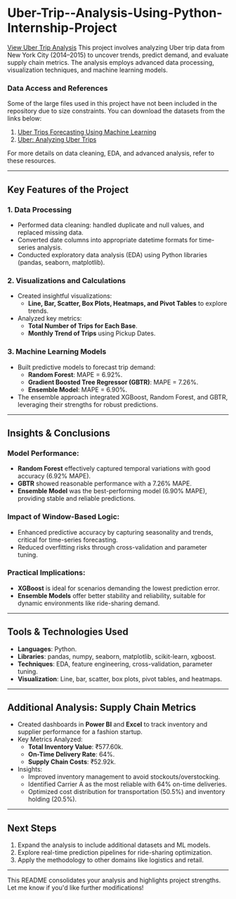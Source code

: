 # Uber-Trip--Analysis-Using-Python-Internship-Project


[View Uber Trip Analysis](https://nbviewer.jupyter.org/github/your-username/your-repo/blob/main/Uber%20Trip%20Analysis%20Using%20Python.html)
This project involves analyzing Uber trip data from New York City (2014–2015) to uncover trends, predict demand, and evaluate supply chain metrics. The analysis employs advanced data processing, visualization techniques, and machine learning models.

### Data Access and References  
Some of the large files used in this project have not been included in the repository due to size constraints. You can download the datasets from the links below:  

1. [Uber Trips Forecasting Using Machine Learning](https://www.kaggle.com/code/jbasurtod/uber-trips-forecasting-using-machine-learning/notebook)  
2. [Uber: Analyzing Uber Trips](https://www.kaggle.com/code/hillaryjude/uber-analyzing-uber-trips)  

For more details on data cleaning, EDA, and advanced analysis, refer to these resources.

---

## Key Features of the Project

### 1. Data Processing
- Performed data cleaning: handled duplicate and null values, and replaced missing data.
- Converted date columns into appropriate datetime formats for time-series analysis.
- Conducted exploratory data analysis (EDA) using Python libraries (pandas, seaborn, matplotlib).

### 2. Visualizations and Calculations
- Created insightful visualizations:
  - **Line, Bar, Scatter, Box Plots, Heatmaps, and Pivot Tables** to explore trends.
- Analyzed key metrics:
  - **Total Number of Trips for Each Base**.
  - **Monthly Trend of Trips** using Pickup Dates.

### 3. Machine Learning Models
- Built predictive models to forecast trip demand:
  - **Random Forest**: MAPE = 6.92%.
  - **Gradient Boosted Tree Regressor (GBTR)**: MAPE = 7.26%.
  - **Ensemble Model**: MAPE = 6.90%.
- The ensemble approach integrated XGBoost, Random Forest, and GBTR, leveraging their strengths for robust predictions.

---

## Insights & Conclusions

### Model Performance:
- **Random Forest** effectively captured temporal variations with good accuracy (6.92% MAPE).
- **GBTR** showed reasonable performance with a 7.26% MAPE.
- **Ensemble Model** was the best-performing model (6.90% MAPE), providing stable and reliable predictions.

### Impact of Window-Based Logic:
- Enhanced predictive accuracy by capturing seasonality and trends, critical for time-series forecasting.
- Reduced overfitting risks through cross-validation and parameter tuning.

### Practical Implications:
- **XGBoost** is ideal for scenarios demanding the lowest prediction error.
- **Ensemble Models** offer better stability and reliability, suitable for dynamic environments like ride-sharing demand.

---

## Tools & Technologies Used
- **Languages**: Python.
- **Libraries**: pandas, numpy, seaborn, matplotlib, scikit-learn, xgboost.
- **Techniques**: EDA, feature engineering, cross-validation, parameter tuning.
- **Visualization**: Line, bar, scatter, box plots, pivot tables, and heatmaps.

---

## Additional Analysis: Supply Chain Metrics
- Created dashboards in **Power BI** and **Excel** to track inventory and supplier performance for a fashion startup.
- Key Metrics Analyzed:
  - **Total Inventory Value**: ₹577.60k.
  - **On-Time Delivery Rate**: 64%.
  - **Supply Chain Costs**: ₹52.92k.
- Insights:
  - Improved inventory management to avoid stockouts/overstocking.
  - Identified Carrier A as the most reliable with 64% on-time deliveries.
  - Optimized cost distribution for transportation (50.5%) and inventory holding (20.5%).

---

## Next Steps
1. Expand the analysis to include additional datasets and ML models.
2. Explore real-time prediction pipelines for ride-sharing optimization.
3. Apply the methodology to other domains like logistics and retail.

---

This README consolidates your analysis and highlights project strengths. Let me know if you'd like further modifications!
